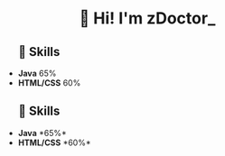 <h1 align="center"><strong>👋 Hi! I'm zDoctor_</strong></h1>

<ul>
  <h2><strong>📡 Skills</strong></h2>
  <li><strong>Java</strong> <italic>65%</italic></li>
  <li><strong>HTML/CSS</strong> <italic>60%</italic></li>
</ul>


<ul>
  <h2><strong>📡 Skills</strong></h2>
  <li><strong>Java</strong> *65%*</li>
  <li><strong>HTML/CSS</strong> *60%*</li>
</ul>
